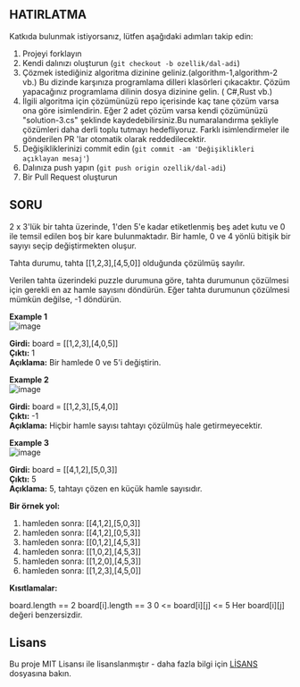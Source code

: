 ## HATIRLATMA

Katkıda bulunmak istiyorsanız, lütfen aşağıdaki adımları takip edin:

1. Projeyi forklayın
2. Kendi dalınızı oluşturun (`git checkout -b ozellik/dal-adi`)
3. Çözmek istediğiniz algoritma dizinine geliniz.(algorithm-1,algorithm-2 vb.) Bu dizinde karşınıza programlama dilleri klasörleri çıkacaktır. Çözüm yapacağınız programlama dilinin dosya dizinine gelin. ( C#,Rust vb.) 
4. İlgili algoritma için çözümünüzü repo içerisinde kaç tane çözüm varsa ona göre isimlendirin. Eğer 2 adet çözüm varsa kendi çözümünüzü "solution-3.cs" şeklinde kaydedebilirsiniz.Bu numaralandırma şekliyle çözümleri daha derli toplu tutmayı hedefliyoruz. Farklı isimlendirmeler ile gönderilen PR 'lar otomatik olarak reddedilecektir.
6. Değişikliklerinizi commit edin (`git commit -am 'Değişiklikleri açıklayan mesaj'`)
7. Dalınıza push yapın (`git push origin ozellik/dal-adi`)
8. Bir Pull Request oluşturun


## SORU 

2 x 3'lük bir tahta üzerinde, 1'den 5'e kadar etiketlenmiş beş adet kutu ve 0 ile temsil edilen boş bir kare bulunmaktadır. Bir hamle, 0 ve 4 yönlü bitişik bir sayıyı seçip değiştirmekten oluşur.

Tahta durumu, tahta [[1,2,3],[4,5,0]] olduğunda çözülmüş sayılır.

Verilen tahta üzerindeki puzzle durumuna göre, tahta durumunun çözülmesi için gerekli en az hamle sayısını döndürün. Eğer tahta durumunun çözülmesi mümkün değilse, -1 döndürün.

**Example 1** <br />
![image](https://user-images.githubusercontent.com/33912144/236759855-be9a7d02-b0bf-4eec-8262-bef7fbbb6f47.png) 

**Girdi:** board = [[1,2,3],[4,0,5]]  <br />
**Çıktı:** 1  <br />
**Açıklama:** Bir hamlede 0 ve 5'i değiştirin.

**Example 2** <br />
![image](https://user-images.githubusercontent.com/33912144/236760008-a9bb6b19-9d01-4539-835d-f7c7c482bfd3.png)

**Girdi:** board = [[1,2,3],[5,4,0]]  <br />
**Çıktı:** -1  <br />
**Açıklama:** Hiçbir hamle sayısı tahtayı çözülmüş hale getirmeyecektir.

**Example 3** <br />
![image](https://user-images.githubusercontent.com/33912144/236760387-91dd8743-2cd3-4ca5-9a78-696151e119dd.png)

**Girdi:** board = [[4,1,2],[5,0,3]]  <br />
**Çıktı:** 5  <br />
**Açıklama:** 5, tahtayı çözen en küçük hamle sayısıdır. <br />

**Bir örnek yol:**
1. hamleden sonra: [[4,1,2],[5,0,3]]
2. hamleden sonra: [[4,1,2],[0,5,3]]
3. hamleden sonra: [[0,1,2],[4,5,3]]
4. hamleden sonra: [[1,0,2],[4,5,3]]
5. hamleden sonra: [[1,2,0],[4,5,3]]
6. hamleden sonra: [[1,2,3],[4,5,0]]

**Kısıtlamalar:**

board.length == 2
board[i].length == 3
0 <= board[i][j] <= 5
Her board[i][j] değeri benzersizdir.

## Lisans

Bu proje MIT Lisansı ile lisanslanmıştır - daha fazla bilgi için [LİSANS](LİSANS) dosyasına bakın.

